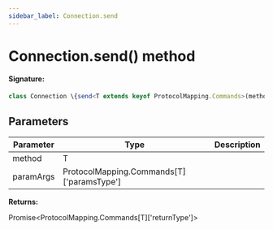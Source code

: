 ```yaml
---
sidebar_label: Connection.send
---
```


# Connection.send() method

#### Signature:

```typescript
class Connection \{send<T extends keyof ProtocolMapping.Commands>(method: T, ...paramArgs: ProtocolMapping.Commands[T]['paramsType']): Promise<ProtocolMapping.Commands[T]['returnType']>;\}
```

## Parameters

| Parameter | Type                                          | Description |
| --------- | --------------------------------------------- | ----------- |
| method    | T                                             |             |
| paramArgs | ProtocolMapping.Commands\[T\]\['paramsType'\] |             |

**Returns:**

Promise&lt;ProtocolMapping.Commands\[T\]\['returnType'\]&gt;
